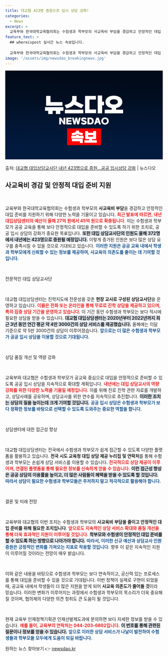 ```yaml
---
title: 대교협 423명 증원으로 입시 상담 강화!
categories:
  - News
excerpt: >
  교육부와 한국대학교육협의회는 수험생과 학부모의 사교육비 부담을 경감하고 안정적인 대입 준비를 지원하기 위해 …
feature_text: >
  ## whereispost 실시간 뉴스 속보입니다.

  교육부와 한국대학교육협의회는 수험생과 학부모의 사교육비 부담을 경감하고 안정적인 대입 준비를 지원하기 위해 …
image: '/assets/img/newsdao_breakingnews.jpg'
---
```


![뉴스다오 속보](/assets/img/newsdao_breakingnews.jpg)

<p>출처: <a href="https://newsdao.kr/2890" rel="dofollow">대교협 대입상담교사단 내년 423명으로 증원…공공 입시상담 강화</a> | 뉴스다오</p>

<h2 data-ke-size="size26">사교육비 경감 및 안정적 대입 준비 지원</h2>

<p data-ke-size="size16">&nbsp;</p>

교육부와 한국대학교육협의회는 수험생과 학부모의 <b>사교육비 부담</b>을 경감하고 안정적인 대입 준비를 지원하기 위해 다양한 노력을 기울이고 있습니다. <b><span style="color: #ee2323;">최근 발표에 따르면, 내년 대입상담센터의 예산이 올해 27억 원에서 45억 원으로 확충됩니다.</span></b> 이는 수험생과 학부모가 공공 교육을 통해 보다 안정적으로 대입을 준비할 수 있도록 하기 위한 조치로, 공공 입시 상담의 강화가 중요한 목표입니다. <b><span style="background-color: #21538527;">또한 대입 상담교사단의 인원도 올해 372명에서 내년에는 423명으로 증원될 예정입니다.</span></b> 이렇게 증가된 인원은 보다 많은 상담 요구를 충족시킬 수 있을 것으로 기대되고 있습니다. <b><span style="color: #1a5490;">이러한 지원은 공공 교육 내에서 학생과 학부모에게 신뢰할 수 있는 정보를 제공하여, 사교육의 의존도를 줄이는 데 기여할 것입니다.</span></b>

<p data-ke-size="size16">&nbsp;</p>

전문적인 대입 상담교사단

<p data-ke-size="size16">&nbsp;</p>

대교협 대입상담센터는 진학지도에 전문성을 갖춘 <b>현장 교사로 구성된 상담교사단</b>을 운영하고 있습니다. <b><span style="color: #ee2323;">이들은 전화 또는 온라인을 통해 무료로 진학 상담을 제공하고 있으며, 특히 집중 상담 기간을 운영하고 있습니다.</span></b> 이 기간 동안 수험생과 학부모는 보다 적시에 필요한 상담을 받을 수 있습니다. <b><span style="background-color: #21538527;">대교협 대입상담센터는 2020년부터 2022년까지 최근 3년 동안 연간 평균 약 4만 3000건의 상담 서비스를 제공했습니다.</span></b> 올해에는 이달 기준으로 약 5만 3000건의 상담이 이루어졌습니다. <b><span style="color: #1a5490;">앞으로는 더 많은 수험생과 학부모가 공공 입시 상담을 이용할 것으로 기대됩니다.</span></b>

<p data-ke-size="size16">&nbsp;</p>

상담 품질 개선 및 역량 강화

<p data-ke-size="size16">&nbsp;</p>

교육부와 대교협은 수험생과 학부모가 공교육 중심으로 대입을 안정적으로 준비할 수 있도록 공공 입시 상담을 지속적으로 확대할 계획입니다. <b><span style="color: #ee2323;">내년에는 대입 상담교사의 역량 강화를 위한 다양한 노력을 기울일 예정입니다.</span></b> 이를 위해 진로 진학 관련 자료를 개발하고, 상담사례를 공유하며, 상담교사를 위한 연수를 지속적으로 추진합니다. <b><span style="background-color: #21538527;">이러한 조치는 상담의 질을 높이는데 크게 기여할 것입니다.</span></b> <b><span style="color: #1a5490;">공공 입시 상담은 수험생과 학부모가 보다 정확한 정보를 바탕으로 선택할 수 있도록 도와주는 중요한 역할을 합니다.</span></b>

<p data-ke-size="size16">&nbsp;</p>

상담센터에 대한 접근성 향상

<p data-ke-size="size16">&nbsp;</p>

대교협 대입상담센터는 전국에서 수험생과 학부모가 쉽게 접근할 수 있도록 다양한 플랫폼을 활용하고 있습니다. <b>전국 시도 교육청 대입 상담 제공 누리집 및 연락처</b>를 통해 수험생과 학부모는 손쉽게 상담 서비스를 이용할 수 있습니다. <b><span style="color: #ee2323;">전국적으로 상담 제공이 이루어져, 연결된 플랫폼을 통해 필요한 정보를 신속하게 얻을 수 있습니다.</span></b> <b><span style="background-color: #21538527;">이런 접근성 향상은 공공 상담의 이용률을 높이고, 더 많은 사람들이 혜택을 받을 수 있도록 할 것입니다.</span></b> <b><span style="color: #1a5490;">따라서 상담이 필요한 수험생과 학부모들은 주저하지 말고 적극적으로 활용해야 합니다.</span></b>

<p data-ke-size="size16">&nbsp;</p>

결론 및 미래 전망

<p data-ke-size="size16">&nbsp;</p>

교육부와 대교협의 이번 조치는 수험생과 학부모의 <b>사교육비 부담을 줄이고 안정적인 대입 준비를 위해 필요한 조치입니다</b>. <b><span style="color: #ee2323;">앞으로도 지속적인 상담 서비스 확대와 품질 개선을 통해 더욱 효과적인 지원이 이루어질 것입니다.</span></b> <b><span style="background-color: #21538527;">학부모와 수험생이 안정적인 대입 준비를 할 수 있도록 하는 방향으로 나아가야 합니다.</span></b> <b><span style="color: #1a5490;">따라서, 이러한 신규 예산과 상담교사 인원 증원은 긍정적인 변화를 가져오는 지표로 작용할 것입니다.</span></b> 향후 이 같은 지속적인 지원이 이루어질 것이라는 전망이 매우 밝습니다.

<p data-ke-size="size16">&nbsp;</p>

이와 같은 내용을 바탕으로 수험생과 학부모는 보다 연속적이고, 공신력 있는 프로세스를 통해 대입을 준비할 수 있을 것으로 기대됩니다. 이번 정책이 실제로 구현이 되었을 때, 공교육 내에서 학생들이 더 많은 지원을 받게 되어 <b>사교육 의존도가 줄어들 것</b>이라 믿습니다. 이러한 변화가 이루어지는 과정에서 수험생과 학부모의 목소리가 더욱 중요해 질 것이며, 협의체의 다양한 의견 청취도 큰 도움이 될 것입니다.

<p data-ke-size="size16">&nbsp;</p>

현재 교육부 인재정책기획관 인재선발제도과에 문의하면 보다 자세한 정보를 받을 수 있습니다. <b><span style="color: #ee2323;">예를 들어, 교육부의 연락처는 044-203-6892입니다.</span></b> <b><span style="background-color: #21538527;">이 번호를 통해 관련된 질문이나 정보를 얻을 수 있습니다.</span></b> <b><span style="color: #1a5490;">앞으로 이러한 상담 서비스가 나날이 발전하여 수험생들과 학부모들 모두에게 도움이 되길 바랍니다.</span></b>

<p data-ke-size="size16"></p> 

원하는 뉴스 찾아보기 👉 <a href="https://newsdao.kr" rel="dofollow">newsdao.kr</a>


